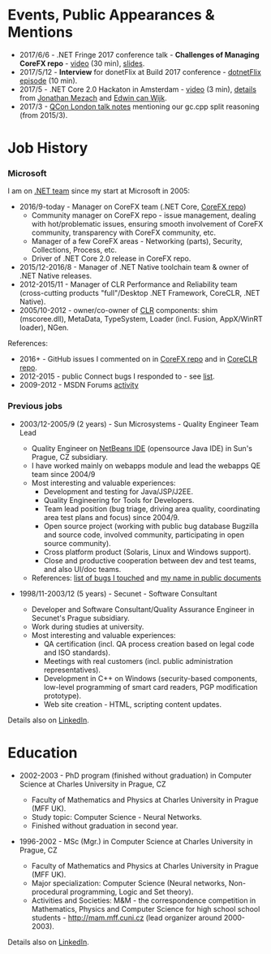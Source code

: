 # Events, Public Appearances & Mentions

* 2017/6/6 - .NET Fringe 2017 conference talk - **Challenges of Managing CoreFX repo** - [video](https://www.youtube.com/watch?v=Kcm0ns1pzm0) (30 min), [slides](/talks/2017-06-06_.NET_Fringe/2017-06-06_.NETFringe-Talk_ChallengesOfManagingCoreFxRepo.pptx).
* 2017/5/12 - **Interview** for donetFlix at Build 2017 conference - [dotnetFlix episode](http://dotnetflix.com/player/59) (10 min).
* 2017/5 - .NET Core 2.0 Hackaton in Amsterdam - [video](https://channel9.msdn.com/Blogs/MVP-VisualStudio-Dev/Info-Support-NET-Core-Hackathon/player) (3 min), [details](https://twitter.com/jmezach/status/872516017087553536) from [Jonathan Mezach](https://twitter.com/jmezach) and [Edwin can Wijk](https://twitter.com/evanwijk).
* 2017/3 - [QCon London talk notes](http://www.itwriting.com/blog/9611-qcon-london-2017.html) mentioning our gc.cpp split reasoning (from 2015/3).

# Job History

### Microsoft

I am on [.NET team](http://blogs.msdn.com/b/dotnet/) since my start at Microsoft in 2005:

* 2016/9-today - Manager on CoreFX team (.NET Core, [CoreFX repo](https://github.com/dotnet/corefx))
    * Community manager on CoreFX repo - issue management, dealing with hot/problematic issues, ensuring smooth involvement of CoreFX community, transparency with CoreFX community, etc.
    * Manager of a few CoreFX areas - Networking (parts), Security, Collections, Process, etc.
    * Driver of .NET Core 2.0 release in CoreFX repo.
* 2015/12-2016/8 - Manager of .NET Native toolchain team & owner of .NET Native releases.
* 2012-2015/11 - Manager of CLR Performance and Reliability team (cross-cutting products "full"/Desktop .NET Framework, CoreCLR, .NET Native).
* 2005/10-2012 - owner/co-owner of [CLR](http://en.wikipedia.org/wiki/Common_Language_Runtime) components: shim (mscoree.dll), MetaData, TypeSystem, Loader (incl. Fusion, AppX/WinRT loader), NGen.

References:
* 2016+ - GitHub issues I commented on in [CoreFX repo](https://github.com/dotnet/corefx/issues?utf8=%E2%9C%93&q=is%3Aissue%20is%3Aopen%20commenter%3Akarelz) and in [CoreCLR repo](https://github.com/dotnet/coreclr/issues?utf8=%E2%9C%93&q=is%3Aissue%20is%3Aopen%20commenter%3Akarelz).
* 2012-2015 - public Connect bugs I responded to - see [list](http://connect.microsoft.com/VisualStudio/SearchResults.aspx?SearchQuery=Karel%2bZikmund).
* 2009-2012 - MSDN Forums [activity](https://social.msdn.microsoft.com/Profile/karel%20zikmund)

### Previous jobs

* 2003/12-2005/9 (2 years) - Sun Microsystems - Quality Engineer Team Lead
    * Quality Engineer on [NetBeans IDE](http://netbeans.org) (opensource Java IDE) in Sun's Prague, CZ subsidiary.
    * I have worked mainly on webapps module and lead the webapps QE team since 2004/9
    * Most interesting and valuable experiences:
      * Development and testing for Java/JSP/J2EE.
      * Quality Engineering for Tools for Developers.
      * Team lead position (bug triage, driving area quality, coordinating area test plans and focus) since 2004/9.
      * Open source project (working with public bug database Bugzilla and source code, involved community, participating in open source community).
      * Cross platform product (Solaris, Linux and Windows support).
      * Close and productive cooperation between dev and test teams, and also UI/doc teams.
    * References: [list of bugs I touched](http://netbeans.org/bugzilla/buglist.cgi?emailcc1=1;emailreporter1=1;emaillongdesc1=1;emailtype1=substring;emailassigned_to1=1;query_format=advanced;emailqa_contact1=1;bug_status=UNCONFIRMED;bug_status=NEW;bug_status=STARTED;bug_status=REOPENED;bug_status=RESOLVED;bug_status=VERIFIED;bug_status=CLOSED;email1=zikmund) and [my name in public documents](http://netbeans.org/search_result.html?cx=006102455337629464213%3Amt38ytkbuak&cof=FORID%3A11&q=Karel+Zikmund&siteurl=netbeans.org%252Findex.html&ref=netbeans.org%2Findex.html&siteurl=netbeans.org%252Findex.html&ref=netbeans.org%2Findex.html&sa.x=27&sa.y=12)

* 1998/11-2003/12 (5 years) - Secunet - Software Consultant
    * Developer and Software Consultant/Quality Assurance Engineer in Secunet's Prague subsidiary.
    * Work during studies at university. 
    * Most interesting and valuable experiences:
      * QA certification (incl. QA process creation based on legal code and ISO standards).
      * Meetings with real customers (incl. public administration representatives).
      * Development in C++ on Windows (security-based components, low-level programming of smart card readers, PGP modification prototype).
      * Web site creation - HTML, scripting content updates.

Details also on [LinkedIn](https://www.linkedin.com/in/karelzikmund).

# Education

* 2002-2003 - PhD program (finished without graduation) in Computer Science at Charles University in Prague, CZ
    * Faculty of Mathematics and Physics at Charles University in Prague (MFF UK).
    * Study topic: Computer Science - Neural Networks.
    * Finished without graduation in second year.

* 1996-2002 - MSc (Mgr.) in Computer Science at Charles University in Prague, CZ
    * Faculty of Mathematics and Physics at Charles University in Prague (MFF UK).
    * Major specialization: Computer Science (Neural networks, Non-procedural programming, Logic and Set theory).
    * Activities and Societies: M&M - the correspondence competition in Mathematics, Physics and Computer Science for high school school students - http://mam.mff.cuni.cz (lead organizer around 2000-2003).

Details also on [LinkedIn](https://www.linkedin.com/in/karelzikmund).
